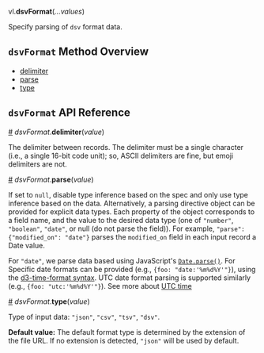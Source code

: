 vl.<b>dsvFormat</b>(<em>...values</em>)

Specify parsing of <code>dsv</code> format data.

## <code>dsvFormat</code> Method Overview

* <a href="#delimiter">delimiter</a>
* <a href="#parse">parse</a>
* <a href="#type">type</a>

## <code>dsvFormat</code> API Reference

<a id="delimiter" href="#delimiter">#</a>
<em>dsvFormat</em>.<b>delimiter</b>(<em>value</em>)

The delimiter between records. The delimiter must be a single character (i.e., a single 16-bit code unit); so, ASCII delimiters are fine, but emoji delimiters are not.

<a id="parse" href="#parse">#</a>
<em>dsvFormat</em>.<b>parse</b>(<em>value</em>)

If set to `null`, disable type inference based on the spec and only use type inference based on the data. Alternatively, a parsing directive object can be provided for explicit data types. Each property of the object corresponds to a field name, and the value to the desired data type (one of `"number"`, `"boolean"`, `"date"`, or null (do not parse the field)). For example, `"parse": {"modified_on": "date"}` parses the `modified_on` field in each input record a Date value.

For `"date"`, we parse data based using JavaScript's [`Date.parse()`](https://developer.mozilla.org/en-US/docs/Web/JavaScript/Reference/Global_Objects/Date/parse). For Specific date formats can be provided (e.g., `{foo: "date:'%m%d%Y'"}`), using the [d3-time-format syntax](https://github.com/d3/d3-time-format#locale_format). UTC date format parsing is supported similarly (e.g., `{foo: "utc:'%m%d%Y'"}`). See more about [UTC time](https://vega.github.io/vega-lite/docs/timeunit.html#utc)

<a id="type" href="#type">#</a>
<em>dsvFormat</em>.<b>type</b>(<em>value</em>)

Type of input data: `"json"`, `"csv"`, `"tsv"`, `"dsv"`.

__Default value:__  The default format type is determined by the extension of the file URL. If no extension is detected, `"json"` will be used by default.

